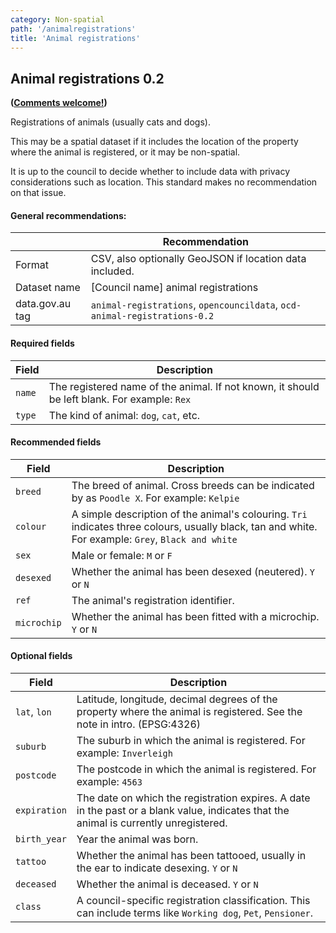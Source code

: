 ```yaml
---
category: Non-spatial
path: '/animalregistrations'
title: 'Animal registrations'
---
```

## Animal registrations 0.2
**([Comments welcome!](https://github.com/okfnau/open-council-data/issues))**

Registrations of animals (usually cats and dogs). 

This may be a spatial dataset if it includes the location of the property where the animal is registered, or it may be non-spatial.

It is up to the council to decide whether to include data with privacy considerations such as location. This standard makes no recommendation on that issue.

#### General recommendations:

&nbsp;| Recommendation
------|------------
Format| CSV, also optionally GeoJSON if location data included.
Dataset name| [Council name] animal registrations
data.gov.au tag| `animal-registrations`, `opencouncildata`, `ocd-animal-registrations-0.2`

#### Required fields

Field | Description
------|------------
`name`| The registered name of the animal. If not known, it should be left blank. For example: `Rex`
`type` | The kind of animal: `dog`, `cat`, etc. 

#### Recommended fields
Field | Description
------|------------
`breed` | The breed of animal. Cross breeds can be indicated by as `Poodle X`. For example: `Kelpie`
`colour` | A simple description of the animal's colouring. `Tri` indicates three colours, usually black, tan and white. For example: `Grey`, `Black and white`
`sex` | Male or female: `M` or `F`
`desexed` | Whether the animal has been desexed (neutered). `Y` or `N`
`ref` | The animal's registration identifier.
`microchip`|Whether the animal has been fitted with a microchip. `Y` or `N`

#### Optional fields
Field | Description
------|------------
`lat`, `lon`| Latitude, longitude, decimal degrees of the property where the animal is registered. See the note in intro. (EPSG:4326) 
`suburb` | The suburb in which the animal is registered. For example: `Inverleigh`
`postcode` | The postcode in which the animal is registered. For example: `4563`
`expiration` | The date on which the registration expires. A date in the past or a blank value, indicates that the animal is currently unregistered.
`birth_year` | Year the animal was born.
`tattoo`|Whether the animal has been tattooed, usually in the ear to indicate desexing. `Y` or `N`
`deceased`|Whether the animal is deceased. `Y` or `N`
`class`|A council-specific registration classification. This can include terms like `Working dog`, `Pet`, `Pensioner`.